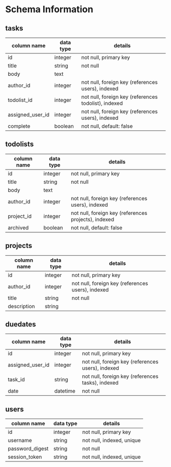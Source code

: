 # Schema Information

## tasks
column name | data type | details
------------|-----------|-----------------------
id               | integer   | not null, primary key
title            | string    | not null
body             | text      |
author_id        | integer   | not null, foreign key (references users), indexed
todolist_id      | integer   | not null, foreign key (references todolist), indexed
assigned_user_id | integer   | not null, foreign key (references users), indexed
complete         | boolean   | not null, default: false

## todolists
column name | data type | details
------------|-----------|-----------------------
id          | integer   | not null, primary key
title       | string    | not null
body        | text      |
author_id   | integer   | not null, foreign key (references users), indexed
project_id  | integer   | not null, foreign key (references projects), indexed
archived    | boolean   | not null, default: false

## projects
column name | data type | details
------------|-----------|-----------------------
id          | integer   | not null, primary key
author_id   | integer   | not null, foreign key (references users), indexed
title       | string    | not null
description | string    |

## duedates
column name | data type | details
------------|-----------|-----------------------
id                   | integer   | not null, primary key
assigned_user_id     | integer   | not null, foreign key (references users), indexed
task_id              | string    | not null, foreign key (references tasks), indexed
date                 | datetime  | not null

## users
column name     | data type | details
----------------|-----------|-----------------------
id              | integer   | not null, primary key
username        | string    | not null, indexed, unique
password_digest | string    | not null
session_token   | string    | not null, indexed, unique
